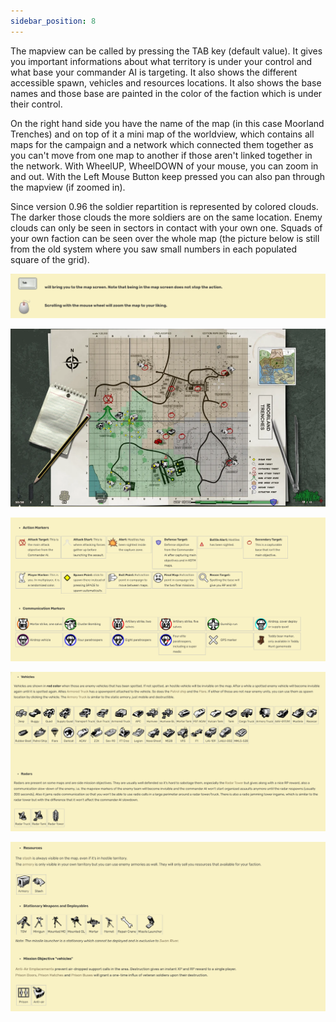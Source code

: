 ```yaml
---
sidebar_position: 8
---
```


The mapview can be called by pressing the TAB key (default value). It gives you important informations about what territory is under your control and what base your commander AI is targeting. It also shows the different accessible spawn, vehicles and resources locations. It also shows the base names and those base are painted in the color of the faction which is under their control.

On the right hand side you have the name of the map (in this case Moorland Trenches) and on top of it a mini map of the worldview, which contains all maps for the campaign and a network which connected them together as you can't move from one map to another if those aren't linked together in the network. With WheelUP, WheelDOWN of your mouse, you can zoom in and out. With the Left Mouse Button keep pressed you can also pan through the mapview (if zoomed in).

Since version 0.96 the soldier repartition is represented by colored clouds. The darker those clouds the more soldiers are on the same location. Enemy clouds can only be seen in sectors in contact with your own one. Squads of your own faction can be seen over the whole map (the picture below is still from the old system where you saw small numbers in each populated square of the grid).

![mapview](./img/mapview.png)

![mapview2](./img/mapview2.png)

![mapview3](./img/mapview3.png)

![mapview4](./img/mapview4.png)

![mapview5](./img/mapview5.png)

